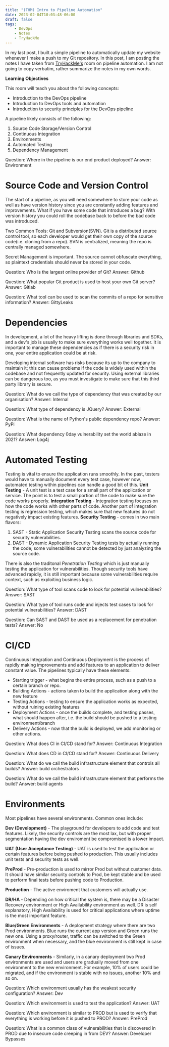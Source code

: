 ```yaml
---
title: "(THM) Intro to Pipeline Automation"
date: 2023-02-04T10:03:48-06:00
draft: false
tags:
    - DevOps
    - Notes
    - TryHackMe
---
```


In my last post, I built a simple pipeline to automatically update my website whenever I make a push to my Git repository. In this post, I am posting the notes I have taken from [TryHackMe's](https://tryhackme.com/room/introtopipelineautomation) room on pipeline automation. I am not going to copy verbatim, rather summarize the notes in my own words.

**Learning Objectives**

This room will teach you about the following concepts:

- Introduction to the DevOps pipeline
- Introduction to DevOps tools and automation
- Introduction to security principles for the DevOps pipeline

A pipeline likely consists of the following:
1. Source Code Storage/Version Control
2. Continuous Integration
3. Environments
4. Automated Testing
5. Dependency Management


Question: Where in the pipeline is our end product deployed?
Answer: Environment

# Source Code and Version Control
The start of a pipeline, as you will need somewhere to store your code as well as have version history since you are constantly adding features and improvements. What if you have some code that introduces a bug? With version history you could roll the codebase back to before the bad code was introduced.

Two Common Tools: Git and Subversion(SVN). Git is a distributed source control tool, so each developer would get their own copy of the source code(i.e. cloning from a repo). SVN is centralized, meaning the repo is centrally managed somewhere.

Secret Management is important. The source cannot obfuscate everything, so plaintext credentials should never be stored in your code.

Question: Who is the largest online provider of Git?
Answer: Github

Question: What popular Git product is used to host your own Git server?
Answer: Gitlab

Question: What tool can be used to scan the commits of a repo for sensitive information?
Answer: GittyLeaks

# Dependencies

In development, a lot of the heavy lifting is done through libraries and SDKs, and a dev's job is usually to make sure everything works well together. It is important to manage these dependencies as if there is a security risk in one, your entire application could be at risk. 

Developing internal software has risks because its up to the company to maintain it; this can cause problems if the code is widely used within the codebase and not frequently updated for security. Using external libraries can be dangerous too, as you must investigate to make sure that this third party library is secure.

Question: What do we call the type of dependency that was created by our organisation?
Answer: Internal

Question: What type of dependency is JQuery?
Answer: External

Question: What is the name of Python's public dependency repo?
Answer: PyPi

Question: What dependency 0day vulnerability set the world ablaze in 2021?
Answer: Log4j

# Automated Testing

Testing is vital to ensure the application runs smoothly. In the past, testers would have to manually document every test case, however now, automated testing within pipelines can handle a good bit of this.
**Unit Testing** - A unit test is a test case for a small part of the application or service. The point is to test a small portion of the code to make sure the code works properly.
**Integration Testing** - Integration testing focuses on how the code works with other parts of code. Another part of integration testing is regression testing, which makes sure that new features do not negatively impact existing features.
**Security Testing** - comes in two main flavors:
1. SAST - Static Application Security Testing scans the source code for security vulnerabilities.
2. DAST - Dynamic Application Security Testing tests by actually running the code; some vulnerabilities cannot be detected by just analyzing the source code.

There is also the traditonal *Penetration Testing* which is just manually testing the application for vulnerabilities. Though security tools have advanced rapidly, it is still important because some vulnerabilities require context, such as exploiting business logic.

Question: What type of tool scans code to look for potential vulnerabilities?
Answer: SAST

Question: What type of tool runs code and injects test cases to look for potential vulnerabilities?
Answer: DAST

Question: Can SAST and DAST be used as a replacement for penetration tests?
Answer: No

# CI/CD

Continuous Integration and Continuous Deployment is the process of rapidly making improvements and add features to an application to deliver constant value. The pipelines typically have these elements:
 - Starting trigger - what begins the entire process, such as a push to a certain branch or repo.
 - Building Actions - actions taken to build the application along with the new feature
 - Testing Actions - testing to ensure the application works as expected, without ruining existing features
 - Deployment Actions - once the builds complete, and testing passes, what should happen after, i.e. the build should be pushed to a testing environment/branch
 - Delivery Actions - now that the build is deployed, we add monitoring or other actions.

Question: What does CI in CI/CD stand for?
Answer: Continuous Integration

Question: What does CD in CI/CD stand for?
Answer: Continuous Delivery

Question: What do we call the build infrastructure element that controls all builds?
Answer: build orchestrators

Question: What do we call the build infrastructure element that performs the build?
Answer: build agents

# Environments

Most pipelines have several environments. Common ones include:

**Dev (Development)** - The playground for developers to add code and test features. Likely, the security controls are the most lax, but with proper segmentation having the dev enviroment be compromised is a lower impact.

**UAT (User Acceptance Testing)** - UAT is used to test the application or certain features before being pushed to production. This usually includes unit tests and security tests as well.

**PreProd** - Pre-production is used to mirror Prod but without customer data. It should have similar security controls to Prod, be kept stable and be used to perform final tests before pushing code to Production.

**Production** - The active enviroment that customers will actually use. 

**DR/HA** - Depending on how critical the system is, there may be a Disaster Recovery environment or High Availability environment as well. DR is self explanatory, High Availability is used for critical applications where uptime is the most important feature.

**Blue/Green Environments** - A deployment strategy where there are two Prod environments. Blue runs the current app version and Green runs the new one. Using a proxy/router, traffic can be switched to the Green environment when necessary, and the blue environment is still kept in case of issues.

**Canary Environments** - Similarly, in a canary deployment two Prod environments are used and users are gradually moved from one environment to the new environment. For example, 10% of users could be migrated, and if the environment is stable with no issues, another 10% and so on.

Question: Which environment usually has the weakest security configuration?
Answer: Dev

Question: Which environment is used to test the application?
Answer: UAT

Question: Which environment is similar to PROD but is used to verify that everything is working before it is pushed to PROD? 
Answer: PreProd

Question: What is a common class of vulnerabilities that is discovered in PROD due to insecure code creeping in from DEV?
Answer: Developer Bypasses

